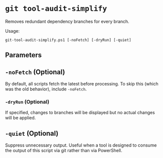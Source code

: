 # `git tool-audit-simplify`

Removes redundant dependency branches for every branch.

Usage:

    git-tool-audit-simplify.ps1 [-noFetch] [-dryRun] [-quiet]

## Parameters

## `-noFetch` (Optional)

By default, all scripts fetch the latest before processing. To skip this (which
was the old behavior), include `-noFetch`.

### `-dryRun` (Optional)

If specified, changes to branches will be displayed but no actual changes will
be applied.

## `-quiet` (Optional)

Suppress unnecessary output. Useful when a tool is designed to consume the
output of this script via git rather than via PowerShell.
